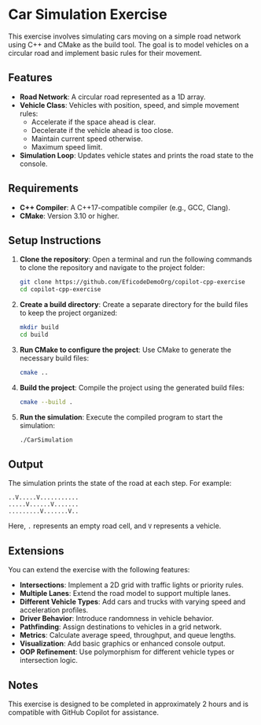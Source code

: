 # Car Simulation Exercise

This exercise involves simulating cars moving on a simple road network using C++ and CMake as the build tool. The goal is to model vehicles on a circular road and implement basic rules for their movement.

## Features
- **Road Network**: A circular road represented as a 1D array.
- **Vehicle Class**: Vehicles with position, speed, and simple movement rules:
  - Accelerate if the space ahead is clear.
  - Decelerate if the vehicle ahead is too close.
  - Maintain current speed otherwise.
  - Maximum speed limit.
- **Simulation Loop**: Updates vehicle states and prints the road state to the console.

## Requirements
- **C++ Compiler**: A C++17-compatible compiler (e.g., GCC, Clang).
- **CMake**: Version 3.10 or higher.

## Setup Instructions
1. **Clone the repository**:
   Open a terminal and run the following commands to clone the repository and navigate to the project folder:
   ```bash
   git clone https://github.com/EficodeDemoOrg/copilot-cpp-exercise
   cd copilot-cpp-exercise
   ```

2. **Create a build directory**:
   Create a separate directory for the build files to keep the project organized:
   ```bash
   mkdir build
   cd build
   ```

3. **Run CMake to configure the project**:
   Use CMake to generate the necessary build files:
   ```bash
   cmake ..
   ```

4. **Build the project**:
   Compile the project using the generated build files:
   ```bash
   cmake --build .
   ```

5. **Run the simulation**:
   Execute the compiled program to start the simulation:
   ```bash
   ./CarSimulation
   ```

## Output
The simulation prints the state of the road at each step. For example:
```
..V.....V...........
.....V......V.......
.........V.......V..
```
Here, `.` represents an empty road cell, and `V` represents a vehicle.

## Extensions
You can extend the exercise with the following features:
- **Intersections**: Implement a 2D grid with traffic lights or priority rules.
- **Multiple Lanes**: Extend the road model to support multiple lanes.
- **Different Vehicle Types**: Add cars and trucks with varying speed and acceleration profiles.
- **Driver Behavior**: Introduce randomness in vehicle behavior.
- **Pathfinding**: Assign destinations to vehicles in a grid network.
- **Metrics**: Calculate average speed, throughput, and queue lengths.
- **Visualization**: Add basic graphics or enhanced console output.
- **OOP Refinement**: Use polymorphism for different vehicle types or intersection logic.

## Notes
This exercise is designed to be completed in approximately 2 hours and is compatible with GitHub Copilot for assistance.